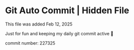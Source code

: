 # Git Auto Commit | Hidden File

This file was added Feb 12, 2025

Just for fun and keeping my daily git commit active 🤪

commit number: 227325
